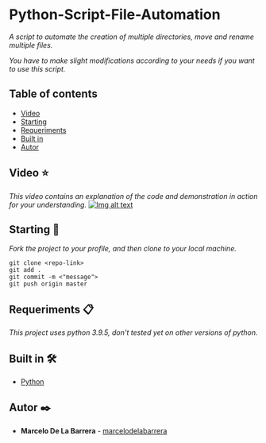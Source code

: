 # Python-Script-File-Automation

_A script to automate the creation of multiple directories, move and rename multiple files._

_You have to make slight modifications according to your needs if you want to use this script._

## Table of contents

- [Video](#Video-)
- [Starting](#starting-)
- [Requeriments](#requeriments-)
- [Built in](#built-in-%EF%B8%8F)
- [Autor](#autor-%EF%B8%8F)

## Video ⭐

_This video contains an explanation of the code and demonstration in action for your understanding._
[![Img alt text](https://img.youtube.com/vi/uECmRWakAf0/0.jpg)](https://www.youtube.com/watch?v=uECmRWakAf0)

## Starting 🚀

_Fork the project to your profile, and then clone to your local machine._

```
git clone <repo-link>
git add .
git commit -m <"message">
git push origin master
```

## Requeriments 📋

_This project uses python 3.9.5, don't tested yet on other versions of python._

## Built in 🛠️

- [Python](https://www.python.org/)

## Autor ✒️

- **Marcelo De La Barrera** - [marcelodelabarrera](https://github.com/marcelodelabarrera)

